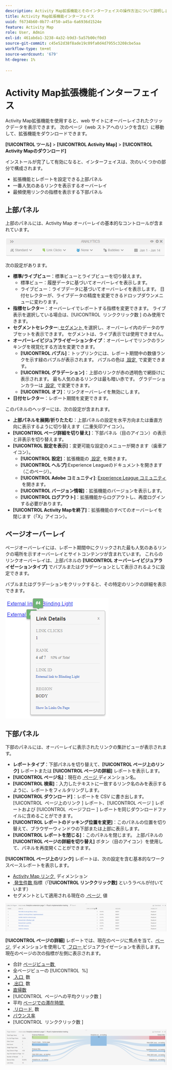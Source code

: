 ```yaml
---
description: Activity Map拡張機能とそのインターフェイスの操作方法について説明します。
title: Activity Map拡張機能インターフェイス
uuid: f6734b60-0b77-4f50-a45a-6a6936d1524e
feature: Activity Map
role: User, Admin
exl-id: 461abda1-3238-4a32-b9d3-5a57b00cf0d3
source-git-commit: c45e52d38f8ade19c09fa0d4d7955c3208cbe5aa
workflow-type: tm+mt
source-wordcount: '679'
ht-degree: 1%

---
```


# Activity Map拡張機能インターフェイス

Activity Map拡張機能を使用すると、web サイトにオーバーレイされたクリックデータを表示できます。 次のページ（web ストアへのリンクを含む）に移動して、拡張機能をダウンロードできます。

**[!UICONTROL ツール]** > **[!UICONTROL Activity Map]** > **[!UICONTROL Activity Mapのダウンロード]**

インストールが完了して有効になると、インターフェイスは、次のいくつかの部分で構成されます。

* 拡張機能とレポートを設定できる上部パネル
* 一番人気のあるリンクを表示するオーバーレイ
* 最頻使用リンクの指標を表示する下部パネル

## 上部パネル

上部のパネルには、Activity Map オーバーレイの基本的なコントロールが含まれています。

![&#x200B; オーバーレイ &#x200B;](../assets/overlay.png)

次の設定があります。

* **標準/ライブビュー**：標準ビューとライブビューを切り替えます。
   * 標準ビュー：履歴データに基づいてオーバーレイを表示します。
   * ライブビュー：ライブデータに基づいてオーバーレイを表示します。 日付セレクターが、ライブデータの精度を変更できるドロップダウンメニューに変わります。
* **指標セレクター**：オーバーレイでレポートする指標を変更できます。 ライブ表示を選択している場合は、[!UICONTROL &#x200B; リンククリック数 &#x200B;] のみ使用できます。
* **セグメントセレクター**:[&#x200B; セグメント &#x200B;](/help/components/segmentation/seg-overview.md) を選択し、オーバーレイ内のデータのサブセットを表示できます。 セグメントは、ライブ表示では使用できません。
* **オーバーレイビジュアライゼーションタイプ**：オーバーレイでリンクのランキングを視覚化する方法を変更できます。
   * **[!UICONTROL バブル]**：トップリンクには、レポート期間中の数値ランクを示す緑のバブルが表示されます。 バブルの色は [&#x200B; 設定 &#x200B;](settings.md) で変更できます。
   * **[!UICONTROL グラデーション]**：上部のリンクが赤の透明色で網掛けに表示されます。 最も人気のあるリンクは最も暗い赤です。 グラデーションカラーは [&#x200B; 設定 &#x200B;](settings.md) で変更できます。
   * **[!UICONTROL オフ]**：リンクオーバーレイを無効にします。
* **日付セレクター**：レポート期間を変更できます。

このパネルのヘッダーには、次の設定が含まれます。

* **上部パネルを展開/折りたたむ**：上部パネルの設定を水平方向または垂直方向に表示するように切り替えます（二重矢印アイコン）。
* **[!UICONTROL ページ詳細を切り替え]**：下部パネル（目のアイコン）の表示と非表示を切り替えます。
* **[!UICONTROL 設定を表示]**：変更可能な設定のメニューが開きます（歯車アイコン）。
   * **[!UICONTROL 設定]**：拡張機能の [&#x200B; 設定 &#x200B;](settings.md) を開きます。
   * **[!UICONTROL ヘルプ]**:Experience Leagueのドキュメントを開きます（このページ）。
   * **[!UICONTROL Adobe コミュニティ]**: [Experience League コミュニティ &#x200B;](https://experienceleaguecommunities.adobe.com/?profile.language=ja) を開きます。
   * **[!UICONTROL バージョン情報]**：拡張機能のバージョンを表示します。
   * **[!UICONTROL ログアウト]**：拡張機能からログアウトし、再度ログインする必要があります。
* **[!UICONTROL Activity Mapを終了]**：拡張機能のすべてのオーバーレイを閉じます（「X」アイコン）。

## ページオーバーレイ

ページオーバーレイには、レポート期間中にクリックされた最も人気のあるリンクの場所を示すオーバーレイとサイトコンテンツが含まれています。 これらのリンクオーバーレイは、上部パネルの **[!UICONTROL オーバーレイビジュアライゼーションタイプ]** でバブルまたはグラデーションとして表示されるように設定できます。

バブルまたはグラデーションをクリックすると、その特定のリンクの詳細を表示できます。

![&#x200B; リンクバブル &#x200B;](../assets/link-bubble.png)

## 下部パネル

下部のパネルには、オーバーレイに表示されたリンクの集計ビューが表示されます。

* **レポートタイプ**：下部パネルを切り替えて、**[!UICONTROL ページ上のリンク]** レポートまたは **[!UICONTROL ページの詳細]** レポートを表示します。
* **[!UICONTROL ページ名]**：現在の [&#x200B; ページ &#x200B;](/help/components/dimensions/page.md) ディメンション名。
* **[!UICONTROL 検索]**：入力したテキストに一致するリンク名のみを表示するように、レポートをフィルタリングします。
* **[!UICONTROL ダウンロード]**：レポートを CSV に書き出します。 [!UICONTROL &#x200B; ページ上のリンク &#x200B;] レポート、[!UICONTROL &#x200B; ページ &#x200B;] レポートおよび [!UICONTROL &#x200B; ページフロー &#x200B;] レポートを同じダウンロードファイルに含めることができます。
* **[!UICONTROL レポートのドッキング位置を変更]**：このパネルの位置を切り替えて、ブラウザーウィンドウの下部または上部に表示します。
* **[!UICONTROL レポートを閉じる]**：このパネルを閉じます。 上部パネルの **[!UICONTROL ページの詳細を切り替え]** ボタン（目のアイコン）を使用して、パネルを再度開くことができます。

**[!UICONTROL ページ上のリンク]** レポートは、次の設定を含む基本的なワークスペースレポートを表示します。

* [Activity Map リンク &#x200B;](/help/components/dimensions/activity-map-link.md) ディメンション
* [&#x200B; 発生件数 &#x200B;](/help/components/metrics/occurrences.md) 指標（「**[!UICONTROL リンククリック数]** というラベルが付いています）
* セグメントとして適用される現在の [&#x200B; ページ &#x200B;](/help/components/dimensions/page.md) 値

![&#x200B; ページパネル上のリンク &#x200B;](../assets/links-on-page.png)

**[!UICONTROL ページの詳細]** レポートでは、現在のページに焦点を当て、[&#x200B; ページ &#x200B;](/help/analyze/analysis-workspace/visualizations/c-flow/flow.md) ディメンションを使用して [&#x200B; フロー &#x200B;](/help/components/dimensions/page.md) ビジュアライゼーションを表示します。 現在のページの次の指標が左側に表示されます。

* 合計 [&#x200B; ページビュー数 &#x200B;](/help/components/metrics/page-views.md)
* 全ページビューの [!UICONTROL &#x200B; %]
* [&#x200B; 入口 &#x200B;](/help/components/metrics/entries.md) 数
* [&#x200B; 出口 &#x200B;](/help/components/metrics/exits.md) 数
* [直帰数](/help/components/metrics/single-page-visits.md)
* [!UICONTROL &#x200B; ページへの平均クリック数 &#x200B;]
* 平均 [&#x200B; ページでの滞在時間 &#x200B;](/help/components/metrics/time-spent.md)
* [&#x200B; リロード &#x200B;](/help/components/metrics/reloads.md) 数
* [バウンス率](/help/components/metrics/bounce-rate.md)
* [!UICONTROL &#x200B; リンククリック数 &#x200B;]

![ページの詳細](../assets/page-details.png)
